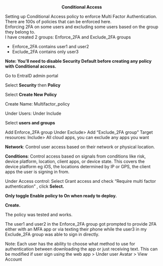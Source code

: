 <p align="center"><b>Conditional Access</b></p>

 Setting up Conditional Access policy to enforce Multi Factor Authentication. There are 100s of policies that can be enforced here.</br>
 Enforcing 2FA on some users and excluding some users based on the group they belong to.</br>
I have created 2 groups: Enforce_2FA and Exclude_2FA groups</br>
- Enforce_2FA contains user1 and user2</br>
- Exclude_2FA contains only user3</br>

<b>Note: You’ll need to disable Security Default before creating any policy with Conditional access.</b>

Go to EntraID admin portal

Select <b>Security</b> then
<b>Policy</b>

Select <b>Create New Policy</b>

Create Name: Multifactor_policy

Under Users: Under Include

 Select <b>users and groups</b>

 Add Enforce_2FA group
Under Exclude> Add “Exclude_2FA group”
Target resources: Include> All cloud apps, you can exclude any apps you want

<b>Network</b>: Control user access based on their network or physical location.

<b>Conditions</b>: Control access based on signals from conditions like risk, device platform, location, client apps, or device state. This covers the device platform eg iOS, the locations determined by IP or GPS, the client apps the user is signing in from.

Under Access control: Select Grant access and check “Require multi factor authentication” , click <b>Select.</b>

<b>Only toggle Enable policy to On when ready to deploy.

Create.</b>

The policy was tested and works. 

The user1 and user2 in the Enforce_2FA group got prompted to provide 2FA either with an MFA app or via texting their phone while the user3 in my Exclude_2FA group was able to sign in directly.

Note: Each user has the ability to choose what method to use for authentication between downloading the app or just receiving text. This can be modified if user sign using the web app > Under user Avatar > View Account

